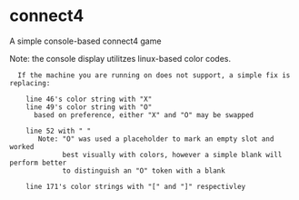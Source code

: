 # connect4
A simple console-based connect4 game

Note: the console display utilitzes linux-based color codes.

      If the machine you are running on does not support, a simple fix is replacing:
      
        line 46's color string with "X"
        line 49's color string with "O"
          based on preference, either "X" and "O" may be swapped
          
        line 52 with " "
           Note: "O" was used a placeholder to mark an empty slot and worked 
                 best visually with colors, however a simple blank will perform better
                 to distinguish an "O" token with a blank
                 
        line 171's color strings with "[" and "]" respectivley
